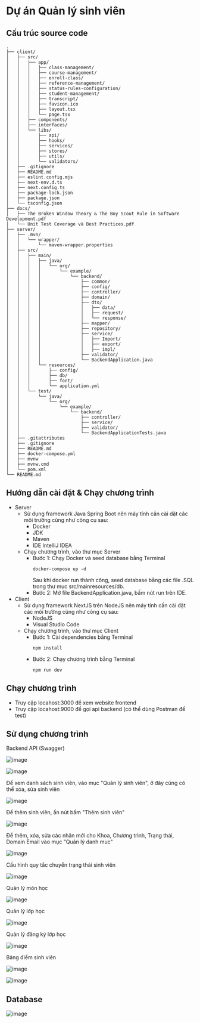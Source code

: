 # Dự án Quản lý sinh viên

## Cấu trúc source code
```
.
├── client/
│   ├── src/
│   │   ├── app/
│   │   │   ├── class-management/
│   │   │   ├── course-management/
│   │   │   ├── enroll-class/
│   │   │   ├── reference-management/
│   │   │   ├── status-rules-configuration/
│   │   │   ├── student-management/
│   │   │   ├── transcript/
│   │   │   ├── favicon.ico
│   │   │   ├── layout.tsx
│   │   │   └── page.tsx
│   │   ├── components/
│   │   ├── interfaces/
│   │   └── libs/
│   │       ├── api/
│   │       ├── hooks/
│   │       ├── services/
│   │       ├── stores/
│   │       ├── utils/
│   │       └── validators/
│   ├── .gitignore
│   ├── README.md
│   ├── eslint.config.mjs
│   ├── next-env.d.ts
│   ├── next.config.ts
│   ├── package-lock.json
│   ├── package.json
│   └── tsconfig.json
├── docs/
│   ├── The Broken Window Theory & The Boy Scout Rule in Software Development.pdf
│   └── Unit Test Coverage và Best Practices.pdf
├── server/
│   ├── .mvn/
│   │   └── wrapper/
│   │       └── maven-wrapper.properties
│   ├── src/
│   │   ├── main/
│   │   │   ├── java/
│   │   │   │   └── org/
│   │   │   │       └── example/
│   │   │   │           └── backend/
│   │   │   │               ├── common/
│   │   │   │               ├── config/
│   │   │   │               ├── controller/
│   │   │   │               ├── domain/
│   │   │   │               ├── dto/
│   │   │   │               │   ├── data/
│   │   │   │               │   ├── request/
│   │   │   │               │   └── response/
│   │   │   │               ├── mapper/
│   │   │   │               ├── repository/
│   │   │   │               ├── service/
│   │   │   │               │   ├── Import/
│   │   │   │               │   ├── export/
│   │   │   │               │   ├── impl/
│   │   │   │               ├── validator/
│   │   │   │               └── BackendApplication.java
│   │   │   └── resources/
│   │   │       ├── config/
│   │   │       ├── db/
│   │   │       ├── font/
│   │   │       └── application.yml
│   │   └── test/
│   │       └── java/
│   │           └── org/
│   │               └── example/
│   │                   └── backend/
│   │                       ├── controller/
│   │                       ├── service/
│   │                       ├── validator/
│   │                       └── BackendApplicationTests.java
│   ├── .gitattributes
│   ├── .gitignore
│   ├── README.md
│   ├── docker-compose.yml
│   ├── mvnw
│   ├── mvnw.cmd
│   └── pom.xml
└── README.md
```

## Hướng dẫn cài đặt & Chạy chương trình
- Server
  - Sử dụng framework Java Spring Boot nên máy tính cần cài dặt các môi trường cũng như công cụ sau:
    - Docker
    - JDK
    - Maven
    - IDE IntelliJ IDEA
  - Chạy chương trình, vào thư mục Server
    - Bước 1: Chạy Docker và seed database bằng Terminal
      ```
      docker-compose up -d
      ```
      Sau khi docker run thành công, seed database bằng các file .SQL trong thư mục src/mainresources/db.
    - Bước 2: Mở file BackendApplication.java, bấm nút run trên IDE.
- Client
  - Sử dụng framework NextJS trên NodeJS nên máy tính cần cài đặt các môi trường cũng như công cụ sau:
    - NodeJS
    - Visual Studio Code
  - Chạy chương trình, vào thư mục Client
    - Bước 1: Cài dependencies bằng Terminal
      ```
      npm install
      ```
    - Bước 2: Chạy chương trình bằng Terminal
      ```
      npm run dev
      ```

## Chạy chương trình
- Truy cập locahost:3000 để xem website frontend
- Truy cập locahost:9000 để gọi api backend (có thể dùng Postman để test)

## Sử dụng chương trình

Backend API (Swagger)

![image](https://github.com/user-attachments/assets/49df6aaf-dd29-42c7-9bf0-e7f0d8b2e263)

![image](https://github.com/user-attachments/assets/13c6e019-9399-4186-8651-320fcc8e87ec)

Để xem danh sách sinh viên, vào mục "Quản lý sinh viên", ở đây cũng có thể xóa, sửa sinh viên

![image](https://github.com/user-attachments/assets/303fc915-145b-4f12-9303-98316ec24c12)


Để thêm sinh viên, ấn nút bấm "Thêm sinh viên"

![image](https://github.com/user-attachments/assets/f71057c1-922a-4055-89bf-bcb3077d0a9b)

Để thêm, xóa, sửa các nhãn mới cho Khoa, Chương trình, Trạng thái, Domain Email vào mục "Quản lý danh muc"

![image](https://github.com/user-attachments/assets/b41e3421-af03-42a3-b03f-adcf99678cb4)

Cấu hình quy tắc chuyển trạng thái sinh viên

![image](https://github.com/user-attachments/assets/5de8f980-5c2e-4daf-a2ad-0b5e88860226)

Quản lý môn học

![image](https://github.com/user-attachments/assets/489c371b-9b44-4b73-90b9-e2a0784eaefd)

Quản lý lớp học

![image](https://github.com/user-attachments/assets/783cdf1a-0219-4782-93d7-46a97fe1fb60)

Quản lý đăng ký lớp học

![image](https://github.com/user-attachments/assets/abd295fc-8581-4a3f-957e-c27caa8b0f00)

Bảng điểm sinh viên

![image](https://github.com/user-attachments/assets/4933647a-d89e-4da1-9363-be3dd2b33e01)

![image](https://github.com/user-attachments/assets/0a7666e6-989b-4172-bdbe-45a6497c72c4)


## Database

![image](https://github.com/user-attachments/assets/35e25919-bb7a-4a10-a0d9-3ab5cb20ad10)
